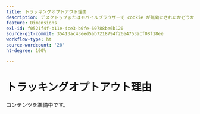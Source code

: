 ```yaml
---
title: トラッキングオプトアウト理由
description: デスクトップまたはモバイルブラウザーで cookie が無効にされたかどうかを示します。
feature: Dimensions
exl-id: f0521f4f-b11e-4ce3-b0fe-60788be6b120
source-git-commit: 35413ac43eed5ab7218794f26e4753acf08f18ee
workflow-type: ht
source-wordcount: '20'
ht-degree: 100%

---
```


# トラッキングオプトアウト理由

コンテンツを準備中です。
